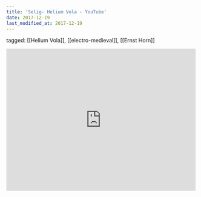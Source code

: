 ```yaml
---
title: 'Selig- Helium Vola - YouTube'
date: 2017-12-19
last_modified_at: 2017-12-19
---
```

tagged: [[Helium Vola]], [[electro-medieval]], [[Ernst Horn]]
<iframe allow="accelerometer; autoplay; clipboard-write; encrypted-media; gyroscope; picture-in-picture" allowfullscreen="" frameborder="0" height="375" id="youtube_iframe" src="https://www.youtube.com/embed/Fq_YVbWo_48?feature=oembed&amp;enablejsapi=1&amp;origin=https://safe.txmblr.com&amp;wmode=opaque" width="500"></iframe>